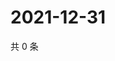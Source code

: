 # 2021-12-31

共 0 条

<!-- BEGIN WEIBO -->
<!-- 最后更新时间 Fri Dec 31 2021 08:16:02 GMT+0800 (China Standard Time) -->

<!-- END WEIBO -->
